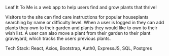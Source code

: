 Leaf It To Me is a web app to help users find and grow plants that thrive!

Visitors to the site can find care instructions for popular houseplants searching by name or difficulty level. When a user is logged in they can add plants they own to their garden and plants they would like to own to their wish list. A user can also move a plant from their garden to their plant graveyard, which tracks the users previous plants.

Tech Stack: React, Axios, Bootstrap, Auth0, ExpressJS, SQL, Postgres